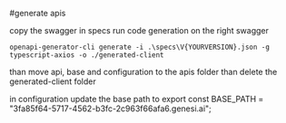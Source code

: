 #generate apis

copy the swagger in specs
run code generation on the right swagger
```
openapi-generator-cli generate -i .\specs\V{YOURVERSION}.json -g typescript-axios -o ./generated-client
```
than move api, base and configuration to the apis folder than delete the generated-client folder

in configuration update the base path to export const BASE_PATH = "3fa85f64-5717-4562-b3fc-2c963f66afa6.genesi.ai"; 
